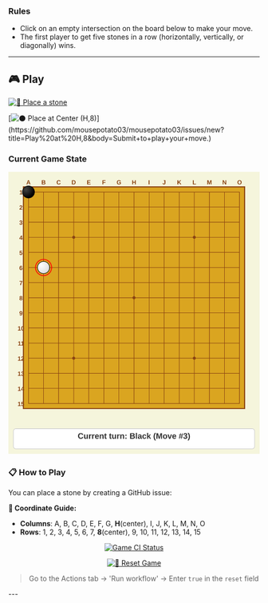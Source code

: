 ### Rules
- Click on an empty intersection on the board below to make your move.
- The first player to get five stones in a row (horizontally, vertically, or diagonally) wins.

---
## 🎮 Play
[![🎲 Place a stone](https://img.shields.io/badge/🎲_Play_a_Move-2196F3?style=for-the-badge&logoColor=white)](https://github.com/mousepotato03/mousepotato03/issues/new?title=Play%20at%20&body=Enter%20the%20coordinates%20you%20want%20in%20the%20title%20(e.g.%20Play%20at%20A,1))

[![⚫ Place at Center (H,8)](https://img.shields.io/badge/⚫_Play_at_Center_(H,8)-4CAF50?style=for-the-badge&logoColor=white)](https://github.com/mousepotato03/mousepotato03/issues/new?title=Play%20at%20H,8&body=Submit+to+play+your+move.)

### Current Game State

<!-- The SVG board is rendered here by GitHub -->
![Omok Game Board](https://raw.githubusercontent.com/mousepotato03/mousepotato03/main/board.svg?v=1754592402)

### 📋 How to Play
You can place a stone by creating a GitHub issue:

**📍 Coordinate Guide:**
- **Columns**: A, B, C, D, E, F, G, **H**(center), I, J, K, L, M, N, O  
- **Rows**: 1, 2, 3, 4, 5, 6, 7, **8**(center), 9, 10, 11, 12, 13, 14, 15

<p align="center">
    <a href="https://github.com/mousepotato03/mousepotato03/actions/workflows/omok_game.yml">
        <img src="https://github.com/mousepotato03/mousepotato03/actions/workflows/omok_game.yml/badge.svg" alt="Game CI Status"/>
    </a>
</p>

<div align="center">

[![🔄 Reset Game](https://img.shields.io/badge/🔄_Reset_Game-FF5722?style=for-the-badge&logoColor=white)](https://github.com/mousepotato03/mousepotato03/actions/workflows/omok_game.yml)

> Go to the Actions tab → 'Run workflow' → Enter `true` in the `reset` field
</div>
---